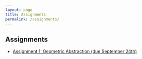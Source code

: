 ```yaml
---
layout: page
title: Assignments
permalink: /assignments/
---
```


## Assignments

- [Assignment 1: Geometric Abstraction (due September 24th)](../assignment1/)
